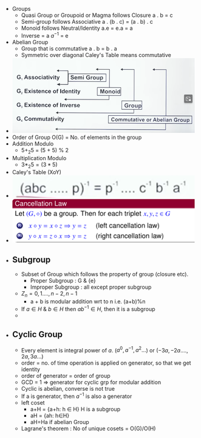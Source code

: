 - Groups
	- Quasi Group or Groupoid or Magma follows Closure a . b = c
	- Semi-group follows Associative a . (b . c) = (a . b) . c
	- Monoid follows Neutral/Identity a.e = e.a = a
	- Inverse = a $a^{-1}$ = e
- Abelian Group
	- Group that is commutative a . b = b . a
	- Symmetric over diagonal Caley's Table means commutative
- ![image.png](../assets/image_1708349160317_0.png)
- Order of Group O(G) = No. of elements in the group
- Addition Modulo
	- $5+ _{2}5$ = (5 + 5) % 2
- Multiplication Modulo
	- $3 *_{2} 5 = (3*5) % 2$
- Caley's Table (XoY)
- ![image.png](../assets/image_1708448683983_0.png)
- ![image.png](../assets/image_1709071571359_0.png)
- ## Subgroup
	- Subset of Group which follows the property of group (closure etc).
		- Proper Subgroup : G & {e}
		- Improper Subgroup : all except proper subgroup
	- $Z_n = {0,1....,n-2, n-1}$
		- a + b is modular addition wrt to n i.e. (a+b)%n
	- If $a\in H$ & $b\in H$ then $ab^{-1}\in H$, then it is a subgroup
	-
- ## Cyclic Group
	- Every element is integral power of *a*. ($a^0,a^{-1}, a^2...$) or ($-3a,-2a....,2a,3a...$)
	- order = no. of time operation is applied on generator, so that we get identity
	- order of generator = order of group
	- GCD = 1 => generator for cyclic grp for modular addition
	- Cyclic is abelian, converse is not true
	- If a is generator, then $a^{-1}$ is also a generator
	- left coset
		- a+H = {a+h: h $\in$ H} H is a subgroup
		- aH = {ah: h$\in$H}
		- aH=Ha if abelian Group
	- Lagrane's theorem : No of unique cosets = O(G)/O(H)